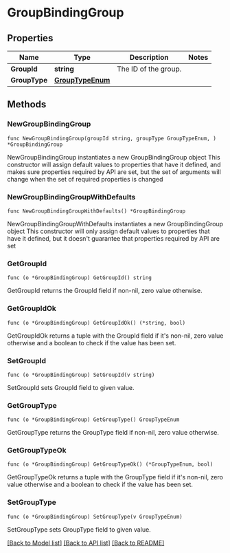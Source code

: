 # GroupBindingGroup

## Properties

Name | Type | Description | Notes
------------ | ------------- | ------------- | -------------
**GroupId** | **string** | The ID of the group. | 
**GroupType** | [**GroupTypeEnum**](GroupTypeEnum.md) |  | 

## Methods

### NewGroupBindingGroup

`func NewGroupBindingGroup(groupId string, groupType GroupTypeEnum, ) *GroupBindingGroup`

NewGroupBindingGroup instantiates a new GroupBindingGroup object
This constructor will assign default values to properties that have it defined,
and makes sure properties required by API are set, but the set of arguments
will change when the set of required properties is changed

### NewGroupBindingGroupWithDefaults

`func NewGroupBindingGroupWithDefaults() *GroupBindingGroup`

NewGroupBindingGroupWithDefaults instantiates a new GroupBindingGroup object
This constructor will only assign default values to properties that have it defined,
but it doesn't guarantee that properties required by API are set

### GetGroupId

`func (o *GroupBindingGroup) GetGroupId() string`

GetGroupId returns the GroupId field if non-nil, zero value otherwise.

### GetGroupIdOk

`func (o *GroupBindingGroup) GetGroupIdOk() (*string, bool)`

GetGroupIdOk returns a tuple with the GroupId field if it's non-nil, zero value otherwise
and a boolean to check if the value has been set.

### SetGroupId

`func (o *GroupBindingGroup) SetGroupId(v string)`

SetGroupId sets GroupId field to given value.


### GetGroupType

`func (o *GroupBindingGroup) GetGroupType() GroupTypeEnum`

GetGroupType returns the GroupType field if non-nil, zero value otherwise.

### GetGroupTypeOk

`func (o *GroupBindingGroup) GetGroupTypeOk() (*GroupTypeEnum, bool)`

GetGroupTypeOk returns a tuple with the GroupType field if it's non-nil, zero value otherwise
and a boolean to check if the value has been set.

### SetGroupType

`func (o *GroupBindingGroup) SetGroupType(v GroupTypeEnum)`

SetGroupType sets GroupType field to given value.



[[Back to Model list]](../README.md#documentation-for-models) [[Back to API list]](../README.md#documentation-for-api-endpoints) [[Back to README]](../README.md)


